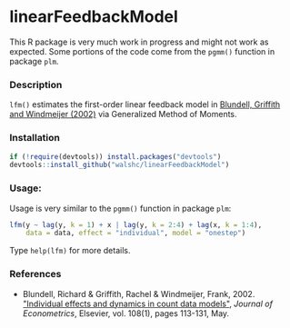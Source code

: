 # linearFeedbackModel

This R package is very much work in progress and might not work as expected. Some portions of the code come from the `pgmm()` function in package `plm`.

### Description

`lfm()` estimates the first-order linear feedback model in [Blundell, Griffith and Windmeijer (2002)](http://www.sciencedirect.com/science/article/pii/S0304407601001087) via Generalized Method of Moments.

### Installation
```r
if (!require(devtools)) install.packages("devtools")
devtools::install_github("walshc/linearFeedbackModel")
```

### Usage:
Usage is very similar to the `pgmm()` function in package `plm`:

```r
lfm(y ~ lag(y, k = 1) + x | lag(y, k = 2:4) + lag(x, k = 1:4),
    data = data, effect = "individual", model = "onestep")
```
Type `help(lfm)` for more details.

### References
 - Blundell, Richard & Griffith, Rachel & Windmeijer, Frank, 2002. ["Individual effects and dynamics in count data models"](http://www.sciencedirect.com/science/article/pii/S0304407601001087), *Journal of Econometrics*, Elsevier, vol. 108(1), pages 113-131, May.


